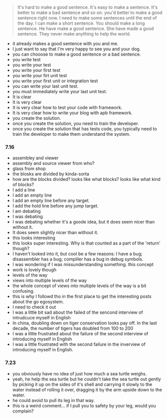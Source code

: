 > It's hard to make a good sentence.
> It's easy to make a sentence.
> It's better to make a bad sentence and so on.
> you'd better to make a good sentence right now.
> I need to make some sentences until the end of the day.
> I can make a short sentence.
> You should make a long sentence.
> He have make a good sentence.
> She have made a good sentence.
> They never make anything to help the world.
- it already makes a good sentence with you and me.
- I just want to say that I'm very happy to see you and your dog.
- you can chooose to make a good sentence or a bad sentence.
- you write test
- you write your test
- you write your first test
- you write your firt unit test
- you write your first unit or integration test
- you can write your last unit test.
- you must immediately write your last unit test.
- It is clear
- It is very clear
- It is very clear how to test your code with framework.
- It is very clear how to write your blog with apb framework.
- you create the solution.
- once you create the solution, you need to train the developer.
- once you create the solution that has tests code, you typically need to train the developer to make them understand the system.

### 7.16
- assembley and viewer
- assembly and source viewer from who?
- glass from shop
- the blosks are divided by kinda-sorta
- how are the blocks divided? looks like what blocks? looks like what kind of blocks?
- I add a line
- I add an empty line
- I add an empty line before any target.
- I add the hold line before any jump target.
- I am debating
- I was debating
- I was debating whether it's a goode idea, but it does seem nicer than without it.
- It does seem slightly nicer than without it.
- this looks interesting
- this looks super interesting. Why is that counted as a part of the 'return' though?
- I haven't looked into it, but cool be a few reasons: I have a bug; disassembler has a bug; compliler has a bug in debug symbols.
- I was wondering if I was missunderstanding something. this concept 
- work is lovely though 
- levels of the way
- views into multiple levels of the way
- the whole concept of views into multiple levels of the way is a bit confusing.
- this is why I followd tho in the first place to get the interesting posts about the go egosystem.
- I need to check it out
- I was a little bit sad about the failed of the sencond interview of intrudcuce myself in English
- In china, doubling down on tiger conservation looks pay off. In the last decade, the number of tigers has doubled from 100 to 200
- I was a little frustrated about the failure of the second interview of introducing myself in English
- I was a little frustrated with the second failure in the inverview of introducing myself in English.

### 7.23
- you obviously have no idea of just how much a sea turtle weighs.
- yeah, he help the sea turtle but he couldn't take the sea turtle out gently by picking it up on the sides of it's shell and carrying it slowly to the water instead of rolling it over, dragging it by the arm upside down to the water.
- he could avoid to pull its leg in that way.
- this is a weird comment... if I pull you to safety by your leg, would you complain?